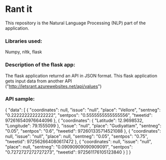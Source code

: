 # Rant it

This repository is the Natural Language Processing (NLP) part of the application.

### Libraries used:
Numpy, nltk, flask

### Description of the flask app:
The flask application returnd an API in JSON format. This flask application gets input data from another API ("http://letsrant.azurewebsites.net/api/values")

### API sample:

{
  "data": [
    {
      "coordinates": null, 
      "issue": "null", 
      "place": "Vellore", 
      "sentneg": "0.2222222222222222", 
      "sentpos": "0.5555555555555556", 
      "tweetid": 972616540976644096
    }, 
    {
      "coordinates": {
        "Latitude": 12.9698532, 
        "Longitude": 79.1555099
      }, 
      "issue": "null", 
      "place": "Gudiyattam", 
      "sentneg": "0.05", 
      "sentpos": "0.6", 
      "tweetid": 972601335714521088
    }, 
    {
      "coordinates": null, 
      "issue": "null", 
      "place": null, 
      "sentneg": "0.05", 
      "sentpos": "0.75", 
      "tweetid": 972562664080617472
    }, 
    {
      "coordinates": null, 
      "issue": "null", 
      "place": null, 
      "sentneg": "0.09090909090909091", 
      "sentpos": "0.7272727272727273", 
      "tweetid": 972561176105123840
    }
  ]
}
